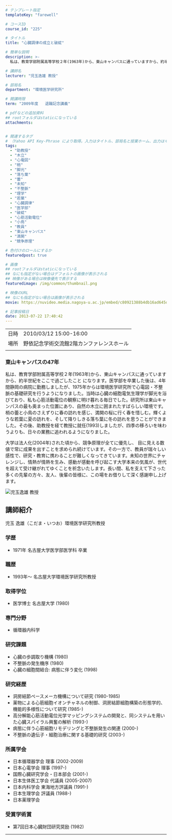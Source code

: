 ```yaml
---
# テンプレート指定
templateKey: "farewell"

# コースID
course_id: "225"

# タイトル
title: "心臓調律の成立と破綻"

# 簡単な説明
description: >-
  私は、教育学部附属高等学校２年(1963年)から、東山キャンパスに通っていますから、約半世紀をここで過ごしたこと になります。医学部を卒業した後は、4年間静岡の病院に勤務しましたが、1975年からは環境医学研究所で心電図・不整脈の基礎研究を行うようになりました。当時は心臓の細胞電気生理学が脚光を浴びており、私も心筋活動電位の観察に明け暮れる毎日でした。研究所は東山キャンパスの最も奥まった位置に ....

# 講師名
lecturer: "児玉逸雄 教授"

# 部局名
department: "環境医学研究所"

# 開講時限
term: "2009年度	退職記念講義"

# pdfなどの追加資料
## rootフォルダはstaticになっている
attachments:


# 関連するタグ
# （Yahoo API Key-Phrase により取得。入力はタイトル、部局名と授業ホーム、出力はキーフレーズ（tags））
tags:
  - "助教授"
  - "木立"
  - "心電図"
  - "梢"
  - "脚光"
  - "落ち葉"
  - "蕾"
  - "未知"
  - "不整脈"
  - "理学"
  - "若葉"
  - "心臓調律"
  - "医学部"
  - "破綻"
  - "心筋活動電位"
  - "小鳥"
  - "教員"
  - "東山キャンパス"
  - "満開"
  - "競争原理"

# 色付けのロールにするか
featuredpost: true

# 画像
## rootフォルダはstaticになっている
## なにも指定がない場合はデフォルトの画像が表示される
## 映像がある場合は映像優先で表示する
featuredimage: /img/common/thumbnail.png

# 映像のURL
## なにも指定がない場合は画像が表示される
movie: https://nuvideo.media.nagoya-u.ac.jp/embed/c80921388b4db16ad645d2499855278eda2c22e1

# 記事投稿日
date: 2013-07-22 17:40:42
---
```


|   |   |
|---|---|
| 日時 | 2010/03/12  15:00-16:00 |
| 場所 | 野依記念学術交流館2階カンファレンスホール |
|   |   |


### 東山キャンパスの47年

私は、教育学部附属高等学校２年(1963年)から、東山キャンパスに通っていますから、約半世紀をここで過ごしたこと になります。医学部を卒業した後は、4年間静岡の病院に勤務しましたが、1975年からは環境医学研究所で心電図・不整脈の基礎研究を行うようになりました。当時は心臓の細胞電気生理学が脚光を浴びており、私も心筋活動電位の観察に明け暮れる毎日でした。研究所は東山キャンパスの最も奥まった位置にあり、自然の木立に囲まれたすばらしい環境です。梢の蕾と小鳥のさえずりに春の訪れを感じ、満開の桜に行く春を惜しむ。輝くような若葉に夏の訪れを、そして降りしきる落ち葉に冬の訪れを思うことができました。その後、助教授を経て教授に就任(1993)しましたが、四季の移ろいを味わうよりも、日々の業務に追われるようになりました。

大学は法人化(2004年)された頃から、競争原理が全てに優先し、 目に見える数値で常に成果を出すことを求められ続けています。その一方で、教員が瑞々しい感性で、研究・教育に携わることが難しくなってきています。未知の世界にチャレンジし、情熱が情熱を生み、感動が感動を呼び起こす大学本来の気風が、世代を超えて受け継がれてゆくことを祈念いたします。長い間、私を支えて下さった多くの先輩の方々、友人、後輩の皆様に、この場をお借りして深く感謝申し上げます。


![児玉逸雄 教授](https://ocw.nagoya-u.jp/files/225/s_kodama.jpg) 

## 講師紹介

児玉 逸雄（こだま・いつお）環境医学研究所教授

### 学歴

* 1971年 名古屋大学医学部医学科 卒業

### 職歴

* 1993年〜 名古屋大学環境医学研究所教授

### 取得学位

* 医学博士 名古屋大学 (1980)

### 専門分野

* 循環器内科学

### 研究課題

* 心臓の歩調取り機構 (1980)
* 不整脈の発生機序 (1980)
* 心臓の細胞間結合: 病態に伴う変化 (1998)

### 研究経歴

* 洞房結節ペースメーカ機構について研究 (1980-1985)
* 薬物による心筋細胞イオンチャネルの制御、洞房結節細胞構築の形態学的、機能的多様性について研究 (1985-)
* 高分解能心筋活動電位光学マッピングシステムの開発と、同システムを用いた心臓スパイラル興奮の解析 (1993-)
* 病態に伴う心筋細胞リモデリングと不整脈発生の関連 (2000-)
* 不整脈の遺伝子・細胞治療に関する基礎的研究 (2003-)

### 所属学会

* 日本循環器学会 理事 (2002-2009)
* 日本心電学会 理事 (1997-)
* 国際心臓研究学会・日本部会 (2001-)
* 日本生体医工学会 代議員 (2005-2007)
* 日本内科学会 東海地方評議員 (1991-)
* 日本生理学会 評議員 (1988-)
* 日本薬理学会

### 受賞学術賞

* 第7回日本心臓財団研究奨励 (1982)



-----